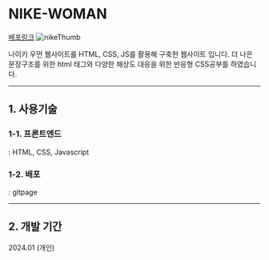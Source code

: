 # NIKE-WOMAN




<a href="https://sskkky.github.io/NIKE-WOMAN/" target="_blank" rel="noreferrer noopener">배포링크</a>
![nikeThumb](https://github.com/SSkkky/NIKE-WOMAN/assets/125051373/4ec52f50-d893-45ab-91a8-f330e89d6dd6)

나이키 우먼 웹사이트를 HTML, CSS, JS를 활용해 구축한 웹사이트 입니다.
더 나은 문장구조를 위한 html 태그와 다양한 해상도 대응을 위한 반응형 CSS공부를 하였습니다.

---

## 1. 사용기술
### 1-1. 프론트엔드
: HTML, CSS, Javascript
### 1-2. 배포
: gitpage

---

## 2. 개발 기간
2024.01 (개인)
